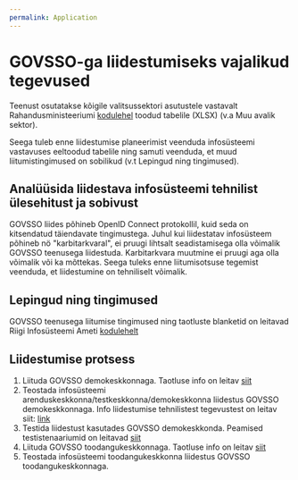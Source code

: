 ```yaml
---
permalink: Application
---
```


# GOVSSO-ga liidestumiseks vajalikud tegevused

Teenust osutatakse kõigile valitsussektori asutustele vastavalt Rahandusministeeriumi [kodulehel](https://www.rahandusministeerium.ee/et/riigihaldus) toodud tabelile (XLSX) (v.a Muu avalik sektor).

Seega tuleb enne liidestumise planeerimist veenduda infosüsteemi vastavuses eeltoodud tabelile ning samuti veenduda, et muud liitumistingimused on sobilikud (v.t Lepingud ning tingimused).

## Analüüsida liidestava infosüsteemi tehnilist ülesehitust ja sobivust

GOVSSO liides põhineb OpenID Connect protokollil, kuid seda on kitsendatud täiendavate tingimustega. Juhul kui liidestatav infosüsteem põhineb nö "karbitarkvaral", ei pruugi lihtsalt seadistamisega olla võimalik GOVSSO teenusega liidestuda. 
Karbitarkvara muutmine ei pruugi aga olla võimalik või ka mõttekas. Seega tuleks enne liitumisotsuse tegemist veenduda, et liidestumine on tehniliselt võimalik.

## Lepingud ning tingimused

GOVSSO teenusega liitumise tingimused ning taotluste blanketid on leitavad Riigi Infosüsteemi Ameti [kodulehelt](https://www.ria.ee/et/riigi-infosusteem/eid/partnerile.html#govsso)

## Liidestumise protsess

1. Liituda GOVSSO demokeskkonnaga. Taotluse info on leitav [siit](https://www.ria.ee/et/riigi-infosusteem/eid/partnerile.html#govsso)
2. Teostada infosüsteemi arenduskeskkonna/testkeskkonna/demokeskkonna liidestus GOVSSO demokeskkonnaga. Info liidestumise tehnilistest tegevustest on leitav siit: [link](TechnicalSpecification) 
3. Testida liidestust kasutades GOVSSO demokeskkonda. Peamised testistenaariumid on leitavad [siit](https://github.com/e-gov/GOVSSO-Test)
4. Liituda GOVSSO toodangukeskkonnaga. Taotluse info on leitav [siit](https://www.ria.ee/et/riigi-infosusteem/eid/partnerile.html#govsso)
5. Teostada infosüsteemi toodangukeskkonna liidestus GOVSSO toodangukeskkonnaga.
